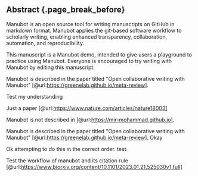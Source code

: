 ## Abstract {.page_break_before}

Manubot is an open source tool for writing manuscripts on GitHub in markdown format.
Manubot applies the git-based software workflow to scholarly writing, enabling enhanced transparency, collaboration, automation, and reproducibility.

This manuscript is a Manubot demo, intended to give users a playground to practice using Manubot.
Everyone is encouraged to try writing with Manubot by editing this manuscript.

Manubot is described in the paper titled "Open collaborative writing with Manubot" [@url:https://greenelab.github.io/meta-review].

Test my understanding

Just a paper [@url:https://www.nature.com/articles/nature18003]

Manubot is not described in [@url:https://mir-mohammad.github.io].

Manubot is described in the paper titled "Open collaborative writing with Manubot" [@url:https://greenelab.github.io/meta-review].
Okay

Ok attempting to do this in the correct order. test.

Test the workflow of manubot and its citation rule [@url:https://www.biorxiv.org/content/10.1101/2023.01.21.525030v1.full]
